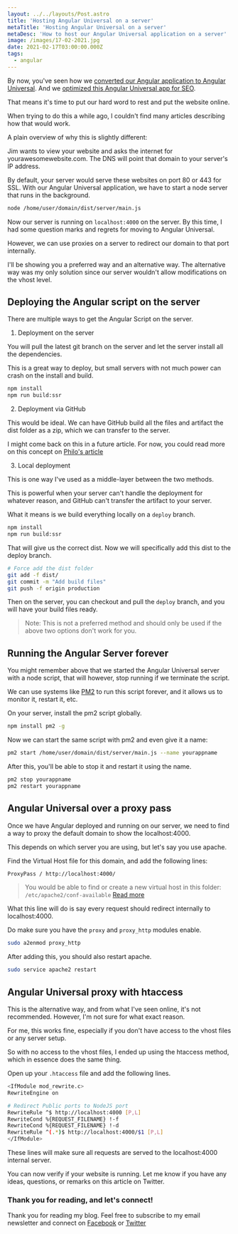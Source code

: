 ```yaml
---
layout: ../../layouts/Post.astro
title: 'Hosting Angular Universal on a server'
metaTitle: 'Hosting Angular Universal on a server'
metaDesc: 'How to host our Angular Universal application on a server'
image: /images/17-02-2021.jpg
date: 2021-02-17T03:00:00.000Z
tags:
  - angular
---
```


By now, you've seen how we [converted our Angular application to Angular Universal](https://daily-dev-tips.com/posts/converting-a-regular-angular-application-into-angular-universal/). And we [optimized this Angular Universal app for SEO](https://daily-dev-tips.com/posts/optimizing-angular-universal-for-seo/).

That means it's time to put our hard word to rest and put the website online.

When trying to do this a while ago, I couldn't find many articles describing how that would work.

A plain overview of why this is slightly different:

Jim wants to view your website and asks the internet for yourawesomewebsite.com. The DNS will point that domain to your server's IP address.

By default, your server would serve these websites on port 80 or 443 for SSL.
With our Angular Universal application, we have to start a node server that runs in the background.

```bash
node /home/user/domain/dist/server/main.js
```

Now our server is running on `localhost:4000` on the server.
By this time, I had some question marks and regrets for moving to Angular Universal.

However, we can use proxies on a server to redirect our domain to that port internally.

I'll be showing you a preferred way and an alternative way. The alternative way was my only solution since our server wouldn't allow modifications on the vhost level.

## Deploying the Angular script on the server

There are multiple ways to get the Angular Script on the server.

1. Deployment on the server

You will pull the latest git branch on the server and let the server install all the dependencies.

This is a great way to deploy, but small servers with not much power can crash on the install and build.

```bash
npm install
npm run build:ssr
```

2. Deployment via GitHub

This would be ideal. We can have GitHub build all the files and artifact the dist folder as a zip, which we can transfer to the server.

I might come back on this in a future article.
For now, you could read more on this concept on [Philo's article](https://philo.dev/how-to-use-github-actions-build-matrix-to-deploy-artifacts-to-multiple-servers/)

3. Local deployment

This is one way I've used as a middle-layer between the two methods.

This is powerful when your server can't handle the deployment for whatever reason, and GitHub can't transfer the artifact to your server.

What it means is we build everything locally on a `deploy` branch.

```bash
npm install
npm run build:ssr
```

That will give us the correct dist.
Now we will specifically add this dist to the deploy branch.

```bash
# Force add the dist folder
git add -f dist/
git commit -m "Add build files"
git push -f origin production
```

Then on the server, you can checkout and pull the `deploy` branch, and you will have your build files ready.

> Note: This is not a preferred method and should only be used if the above two options don't work for you.

## Running the Angular Server forever

You might remember above that we started the Angular Universal server with a node script, that will however, stop running if we terminate the script.

We can use systems like [PM2](https://pm2.keymetrics.io/) to run this script forever, and it allows us to monitor it, restart it, etc.

On your server, install the pm2 script globally.

```bash
npm install pm2 -g
```

Now we can start the same script with pm2 and even give it a name:

```bash
pm2 start /home/user/domain/dist/server/main.js --name yourappname
```

After this, you'll be able to stop it and restart it using the name.

```bash
pm2 stop yourappname
pm2 restart yourappname
```

## Angular Universal over a proxy pass

Once we have Angular deployed and running on our server, we need to find a way to proxy the default domain to show the localhost:4000.

This depends on which server you are using, but let's say you use apache.

Find the Virtual Host file for this domain, and add the following lines:

```bash
ProxyPass / http://localhost:4000/
```

> You would be able to find or create a new virtual host in this folder: `/etc/apache2/conf-available` [Read more](https://www.digitalocean.com/community/tutorials/how-to-set-up-apache-virtual-hosts-on-ubuntu-18-04#step-four-%E2%80%94-create-new-virtual-host-files)

What this line will do is say every request should redirect internally to localhost:4000.

Do make sure you have the `proxy` and `proxy_http` modules enable.

```bash
sudo a2enmod proxy_http
```

After adding this, you should also restart apache.

```bash
sudo service apache2 restart
```

## Angular Universal proxy with htaccess

This is the alternative way, and from what I've seen online, it's not recommended. However, I'm not sure for what exact reason.

For me, this works fine, especially if you don't have access to the vhost files or any server setup.

So with no access to the vhost files, I ended up using the htaccess method, which in essence does the same thing.

Open up your `.htaccess` file and add the following lines.

```bash
<IfModule mod_rewrite.c>
RewriteEngine on

# Redirect Public ports to NodeJS port
RewriteRule ^$ http://localhost:4000 [P,L]
RewriteCond %{REQUEST_FILENAME} !-f
RewriteCond %{REQUEST_FILENAME} !-d
RewriteRule ^(.*)$ http://localhost:4000/$1 [P,L]
</IfModule>
```

These lines will make sure all requests are served to the localhost:4000 internal server.

You can now verify if your website is running.
Let me know if you have any ideas, questions, or remarks on this article on Twitter.

### Thank you for reading, and let's connect!

Thank you for reading my blog. Feel free to subscribe to my email newsletter and connect on [Facebook](https://www.facebook.com/DailyDevTipsBlog) or [Twitter](https://twitter.com/DailyDevTips1)
